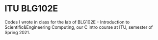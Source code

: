 # ITU BLG102E
 Codes I wrote in class for the lab of BLG102E - Introduction to Scientific&Engineering Computing, our C intro course at ITU, semester of Spring 2021.
